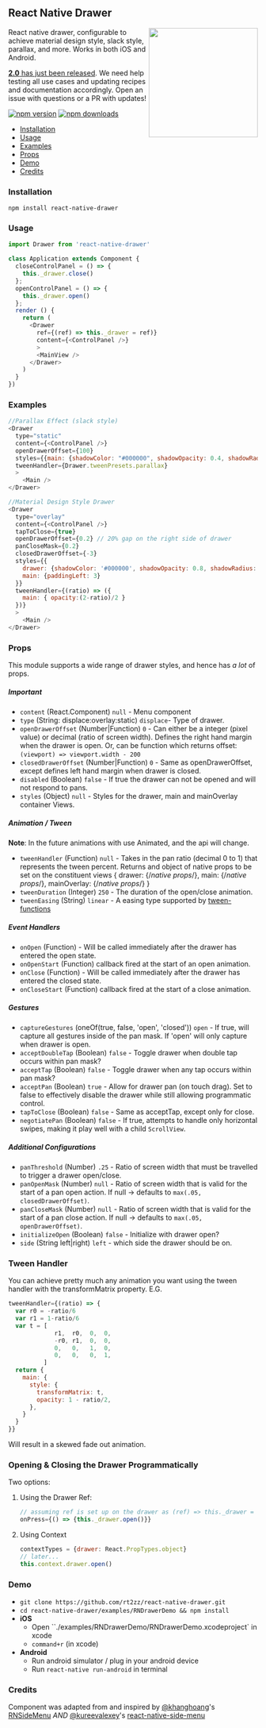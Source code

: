 ## React Native Drawer
<img width="220px" align="right" src="https://raw.githubusercontent.com/rt2zz/react-native-drawer/master/examples/rn-drawer.gif" />

React native drawer, configurable to achieve material design style, slack style, parallax, and more. Works in both iOS and Android.

[**2.0** has just been released](https://github.com/root-two/react-native-drawer/releases/tag/v2). We need help testing all use cases and updating recipes and documentation accordingly. Open an issue with questions or a PR with updates!

[![npm version](https://img.shields.io/npm/v/react-native-drawer.svg?style=flat-square)](https://www.npmjs.com/package/react-native-drawer)
[![npm downloads](https://img.shields.io/npm/dm/react-native-drawer.svg?style=flat-square)](https://www.npmjs.com/package/react-native-drawer)

- [Installation](#installation)
- [Usage](#usage)
- [Examples](#examples)
- [Props](#props)
- [Demo](#demo)
- [Credits](#credits)

### Installation
`npm install react-native-drawer`

### Usage
```javascript
import Drawer from 'react-native-drawer'

class Application extends Component {  
  closeControlPanel = () => {
    this._drawer.close()
  };
  openControlPanel = () => {
    this._drawer.open()
  };
  render () {
    return (
      <Drawer
        ref={(ref) => this._drawer = ref)}
        content={<ControlPanel />}
        >
        <MainView />
      </Drawer>
    )
  }
})
```

### Examples
```js
//Parallax Effect (slack style)
<Drawer
  type="static"
  content={<ControlPanel />}
  openDrawerOffset={100}
  styles={{main: {shadowColor: "#000000", shadowOpacity: 0.4, shadowRadius: 3}}}
  tweenHandler={Drawer.tweenPresets.parallax}
  >
    <Main />
</Drawer>

//Material Design Style Drawer
<Drawer
  type="overlay"
  content={<ControlPanel />}
  tapToClose={true}
  openDrawerOffset={0.2} // 20% gap on the right side of drawer
  panCloseMask={0.2}
  closedDrawerOffset={-3}
  styles={{
    drawer: {shadowColor: '#000000', shadowOpacity: 0.8, shadowRadius: 3},
    main: {paddingLeft: 3}
  }}
  tweenHandler={(ratio) => ({
    main: { opacity:(2-ratio)/2 }
  })}
  >
    <Main />
</Drawer>
```

### Props
This module supports a wide range of drawer styles, and hence has *a lot* of props.
##### Important
- `content` (React.Component) `null` - Menu component
- `type` (String: displace:overlay:static) `displace`- Type of drawer.
- `openDrawerOffset` (Number|Function) `0` - Can either be a integer (pixel value) or decimal (ratio of screen width). Defines the right hand margin when the drawer is open. Or, can be function which returns offset: `(viewport) => viewport.width - 200`
- `closedDrawerOffset` (Number|Function) `0` - Same as openDrawerOffset, except defines left hand margin when drawer is closed.
- `disabled` (Boolean) `false` - If true the drawer can not be opened and will not respond to pans.
- `styles` (Object) `null` - Styles for the drawer, main and mainOverlay container Views.

##### Animation / Tween
**Note**: In the future animations with use Animated, and the api will change.
- `tweenHandler` (Function) `null` - Takes in the pan ratio (decimal 0 to 1) that represents the tween percent. Returns and object of native props to be set on the constituent views { drawer: {/*native props*/}, main: {/*native props*/}, mainOverlay: {/*native props*/} }
- `tweenDuration` (Integer) `250` - The duration of the open/close animation.
- `tweenEasing` (String) `linear` - A easing type supported by [tween-functions](https://www.npmjs.com/package/tween-functions)

##### Event Handlers
- `onOpen` (Function) - Will be called immediately after the drawer has entered the open state.
- `onOpenStart` (Function) callback fired at the start of an open animation.
- `onClose` (Function) - Will be called immediately after the drawer has entered the closed state.
- `onCloseStart` (Function) callback fired at the start of a close animation.

##### Gestures
- `captureGestures` (oneOf(true, false, 'open', 'closed')) `open` - If true, will capture all gestures inside of the pan mask. If 'open' will only capture when drawer is open.
- `acceptDoubleTap` (Boolean) `false` - Toggle drawer when double tap occurs within pan mask?
- `acceptTap` (Boolean) `false` - Toggle drawer when any tap occurs within pan mask?
- `acceptPan` (Boolean) `true` - Allow for drawer pan (on touch drag). Set to false to effectively disable the drawer while still allowing programmatic control.
- `tapToClose` (Boolean) `false` - Same as acceptTap, except only for close.
- `negotiatePan` (Boolean) `false` - If true, attempts to handle only horizontal swipes, making it play well with a child `ScrollView`.

##### Additional Configurations
- `panThreshold` (Number) `.25` - Ratio of screen width that must be travelled to trigger a drawer open/close.
- `panOpenMask` (Number) `null` - Ratio of screen width that is valid for the start of a pan open action. If null -> defaults to `max(.05, closedDrawerOffset)`.
- `panCloseMask` (Number) `null` - Ratio of screen width that is valid for the start of a pan close action. If null -> defaults to `max(.05, openDrawerOffset)`.
- `initializeOpen` (Boolean) `false` - Initialize with drawer open?
- `side` (String left|right) `left` - which side the drawer should be on.

### Tween Handler
You can achieve pretty much any animation you want using the tween handler with the transformMatrix property. E.G.
```js
tweenHandler={(ratio) => {
  var r0 = -ratio/6
  var r1 = 1-ratio/6
  var t = [
             r1,  r0,  0,  0,
             -r0, r1,  0,  0,
             0,   0,   1,  0,
             0,   0,   0,  1,
          ]
  return {
    main: {
      style: {
        transformMatrix: t,
        opacity: 1 - ratio/2,
      },
    }
  }
}}
```
Will result in a skewed fade out animation.

### Opening & Closing the Drawer Programmatically
Two options:

1. Using the Drawer Ref:

    ```js
    // assuming ref is set up on the drawer as (ref) => this._drawer = ref
    onPress={() => {this._drawer.open()}}
    ```

2. Using Context

    ```js
    contextTypes = {drawer: React.PropTypes.object}
    // later...
    this.context.drawer.open()
    ```

### Demo
* `git clone https://github.com/rt2zz/react-native-drawer.git`
* `cd react-native-drawer/examples/RNDrawerDemo && npm install`
* **iOS**
	* Open ``./examples/RNDrawerDemo/RNDrawerDemo.xcodeproject` in xcode
	* `command+r` (in xcode)
* **Android**
	* Run android simulator / plug in your android device
	* Run `react-native run-android` in terminal

### Credits
Component was adapted from and inspired by
[@khanghoang](https://github.com/khanghoang)'s [RNSideMenu](https://github.com/khanghoang/RNSideMenu)
*AND*
[@kureevalexey](https://twitter.com/kureevalexey)'s [react-native-side-menu](https://github.com/Kureev/react-native-side-menu)
